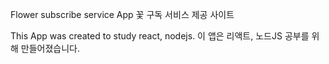 Flower subscribe service App 
꽃 구독 서비스 제공 사이트

This App was created to study react, nodejs.
이 앱은 리액트, 노드JS 공부를 위해 만들어졌습니다.
